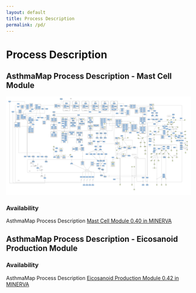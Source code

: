 ```yaml
---
layout: default
title: Process Description
permalink: /pd/
---
```


# Process Description

## AsthmaMap Process Description - Mast Cell Module

<img src="/images/pd/MastCellModule-0.0.40.png"/>

### Availability 

AsthmaMap Process Description [Mast Cell Module 0.40 in MINERVA](http://asthma.uni.lu/minerva/index.xhtml?id=mast_cell&x=11680&y=2300&zoom=6)

## AsthmaMap Process Description - Eicosanoid Production Module

### Availability 

AsthmaMap Process Description [Eicosanoid Production Module 0.42 in MINERVA](http://asthma.uni.lu/minerva/index.xhtml?id=AA_V42_SBGN&x=2050&y=1050&zoom=4)
